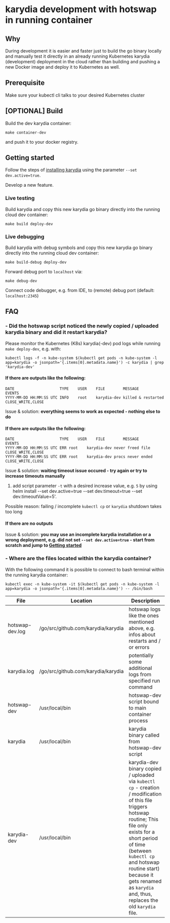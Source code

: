 # karydia development with hotswap in running container

## Why

During development it is easier and faster just to build the go binary locally
and manually test it directly in an already running Kubernetes karydia
(development) deployment in the cloud rather than building and pushing a new
Docker image and deploy it to Kubernetes as well.

## Prerequisite
Make sure your kubectl cli talks to your desired Kubernetes cluster

## [OPTIONAL] Build

Build the dev karydia container:
```
make container-dev
```
and push it to your docker registry.

## <a name="getting-started"></a> Getting started

Follow the steps of [installing karydia](../install/README.md) using the parameter `--set dev.active=true`.

Develop a new feature.

### Live testing

Build karydia and copy this new karydia go binary directly into the running cloud dev container:
```
make build deploy-dev
```

### Live debugging

Build karydia with debug symbols and copy this new karydia go binary directly into the running cloud dev container:
```
make build-debug deploy-dev
```

Forward debug port to `localhost` via:
```
make debug-dev
```

Connect code debugger, e.g. from IDE, to (remote) debug port (default: `localhost:2345`)

## FAQ

### - Did the hotswap script noticed the newly copied / uploaded karydia binary and did it restart karydia?

Please monitor the Kubernetes (K8s) karydia(-dev) pod logs while running `make deploy-dev`, e.g. with:
```
kubectl logs -f -n kube-system $(kubectl get pods -n kube-system -l app=karydia -o jsonpath='{.items[0].metadata.name}') -c karydia | grep 'karydia-dev'
```

#### If there are outputs like the following:
```
DATE                   	TYPE	USER  	FILE       	MESSAGE           	EVENTS
YYYY-MM-DD HH:MM:SS UTC	INFO	root  	karydia-dev	killed & restarted	CLOSE_WRITE,CLOSE
```
Issue & solution: __everything seems to work as expected - nothing else to do__

#### If there are outputs like the following:
```
DATE                   	TYPE	USER  	FILE       	MESSAGE           	EVENTS
YYYY-MM-DD HH:MM:SS UTC	ERR	root  	karydia-dev	never freed file  	CLOSE_WRITE,CLOSE
YYYY-MM-DD HH:MM:SS UTC	ERR	root  	karydia-dev	procs never ended 	CLOSE_WRITE,CLOSE
```
Issue & solution: __waiting timeout issue occured - try again or try to increase timeouts manually__

1. add script parameter `-t` with a desired increase value, e.g. `5` by using helm install  --set dev.active=true --set dev.timeout=true --set dev.timeoutValue=5'.

Possible reason: failing / incomplete `kubectl cp` or `karydia` shutdown takes too long

#### If there are no outputs

Issue & solution: __you may use an incomplete karydia installation or a wrong deployment, e.g. did not set `--set dev.active=true` - start from scratch and jump to [Getting started](#getting-started)__

### - Where are the files located within the karydia container?

With the following command it is possible to connect to bash terminal within the running karydia container:
```
kubectl exec -n kube-system -it $(kubectl get pods -n kube-system -l app=karydia -o jsonpath='{.items[0].metadata.name}') -- /bin/bash
```

File            | Location                           | Description
--------------- | ---------------------------------- | ---------------------------------
hotswap-dev.log | /go/src/github.com/karydia/karydia | hotswap logs like the ones mentioned above, e.g. infos about restarts and / or errors
karydia.log     | /go/src/github.com/karydia/karydia | potentially some additional logs from specified run command
hotswap-dev     | /usr/local/bin                     | hotswap-dev script bound to main container process
karydia         | /usr/local/bin                     | karydia binary called from hotswap-dev script
karydia-dev     | /usr/local/bin                     | karydia-dev binary copied / uploaded via `kubectl cp` - creation / modification of this file triggers hotswap routine; This file only exists for a short period of time (between `kubectl cp` and hotswap routine start) because it gets renamed as `karydia` and, thus, replaces the old `karydia` file.
